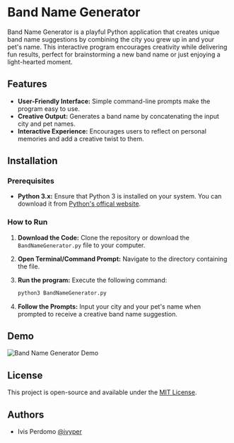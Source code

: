 
# Band Name Generator
Band Name Generator is a playful Python application that creates unique band name suggestions by combining the city you grew up in and your pet's name. This interactive program encourages creativity while delivering fun results, perfect for brainstorming a new band name or just enjoying a light-hearted moment.


## Features

- **User-Friendly Interface:** Simple command-line prompts make the program easy to use.
- **Creative Output:** Generates a band name by concatenating the input city and pet names.
- **Interactive Experience:** Encourages users to reflect on personal memories and add a creative twist to them.


## Installation

### Prerequisites

- **Python 3.x:** Ensure that Python 3 is installed on your system. You can download it from [Python's offical website](python.org).

### How to Run

1. **Download the Code:** Clone the repository or download the `BandNameGenerator.py` file to your computer.

2. **Open Terminal/Command Prompt:** Navigate to the directory containing the file.

3. **Run the program:** Execute the following command:

    ```bash
    python3 BandNameGenerator.py
    ```

4. **Follow the Prompts:** Input your city and your pet's name when prompted to receive a creative band name suggestion.

## Demo
![Band Name Generator Demo](https://i.imgur.com/F58rVK5.gif)

    
## License

This project is open-source and available under the [MIT License](https://choosealicense.com/licenses/mit/).


## Authors

- Ivis Perdomo [@ivyper](https://www.github.com/ivyper)

